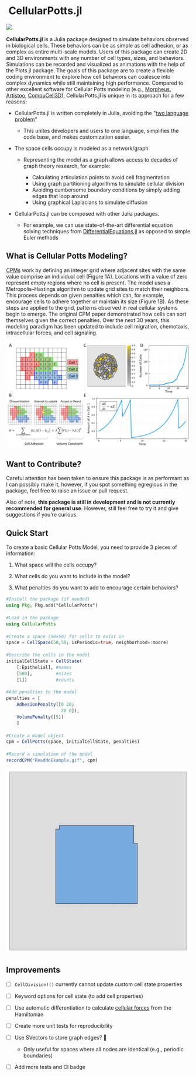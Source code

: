# <img title="CellularPotts.jl" src="docs/src/assets/logo.svg" alt="" width="50"> CellularPotts.jl

[docs-img]: https://img.shields.io/badge/docs-dev-blue.svg
[docs-url]: https://robertgregg.github.io/CellularPotts.jl/dev/

[![][docs-img]][docs-url]

**CellularPotts.jl** is a Julia package designed to simulate behaviors observed in biological cells. These behaviors can be as simple as cell adhesion, or as complex as entire multi-scale models. Users of this package can create 2D and 3D environments with any number of cell types, sizes, and behaviors. Simulations can be recorded and visualized as animations with the help of the Plots.jl package. The goals of this package are to create a flexible coding environment to explore how cell behaviors can coalesce into complex dynamics while still maintaining high performance. Compared to other excellent software for Cellular Potts modeling (e.g., [Morpheus](https://morpheus.gitlab.io/), [Artistoo](https://artistoo.net/), [CompuCell3D](https://compucell3d.org/)), CellularPotts.jl is unique in its approach for a few reasons:

- CellularPotts.jl is written completely in Julia, avoiding the "[two language problem](https://www.nature.com/articles/d41586-019-02310-3)"
  
  - This unites developers and users to one language, simplifies the code base, and makes customization easier.

- The space cells occupy is modeled as a network/graph
  
  - Representing the model as a graph allows access to decades of graph theory research, for example:
    
    - Calculating articulation points to avoid cell fragmentation
    - Using graph partitioning algorithms to simulate cellular division
    - Avoiding cumbersome boundary conditions by simply adding edges that loop around
    - Using graphical Laplacians to simulate diffusion

- CellularPotts.jl can be composed with other Julia packages.
  
  - For example, we can use state-of-the-art differential equation solving techniques from [DifferentialEquations.jl](https://diffeq.sciml.ai/stable/) as opposed to simple Euler methods

## What is Cellular Potts Modeling?

[CPMs](https://en.wikipedia.org/wiki/Cellular_Potts_model) work by defining an integer grid where adjacent sites with the same value comprise an individual cell (Figure 1A). Locations with a value of zero represent empty regions where no cell is present. The model uses a Metropolis–Hastings algorithm to update grid sites to match their neighbors. This process depends on given penalties which can, for example, encourage cells to adhere together or maintain its size (Figure 1B). As these steps are applied to the grid, patterns observed in real cellular systems begin to emerge. The original CPM paper demonstrated how cells can sort themselves given the correct penalties. Over the next 30 years, this modeling paradigm has been updated to include cell migration,  chemotaxis, intracellular forces, and cell signaling.

<img title="ReadMeOverview" src="docs/src/assets/CPMOverview.png">

## Want to Contribute?

Careful attention has been taken to ensure this package is as performant as I can possibly make it, however, if you spot something egregious in the package, feel free to raise an issue or pull request.

Also of note, **this package is still in development and is not currently recommended for general use**. However, still feel free to try it and give suggestions if you're curious. 

## Quick Start

To create a basic Cellular Potts Model, you need to provide 3 pieces of information:

1. What space will the cells occupy?

2. What cells do you want to include in the model?

3. What penalties do you want to add to encourage certain behaviors?

```julia
#Install the package (if needed)
using Pkg; Pkg.add("CellularPotts")

#Load in the package
using CellularPotts

#Create a space (50×50) for cells to exist in
space = CellSpace(50,50; isPeriodic=true, neighborhood=:moore)

#Describe the cells in the model
initialCellState = CellState(
    [:Epithelial], #names
    [500],         #sizes
    [1])           #counts

#Add penalties to the model
penalties = [
    AdhesionPenalty([0 20;
                     20 0]),
    VolumePenalty([5])
    ]

#Create a model object
cpm = CellPotts(space, initialCellState, penalties)

#Record a simulation of the model
recordCPM("ReadMeExample.gif", cpm)
```

<img title="ReadMeEaxmple" src="https://github.com/RobertGregg/CellularPotts.jl/blob/master/docs/src/ExampleGallery/HelloWorld/HelloWorld.gif?raw=true">

## Improvements

- [ ] `CellDivision!()` currently cannot update custom cell state properties

- [ ] Keyword options for cell state (to add cell properties)

- [ ] Use automatic differentiation to calculate [cellular forces](https://journals.plos.org/ploscompbiol/article?id=10.1371/journal.pcbi.1007459) from the Hamiltonian

- [ ] Create more unit tests for reproducibility

- [ ] Use SVectors to store graph edges? 🤔
  - Only useful for spaces where all nodes are identical (e.g., periodic boundaries)
- [ ] Add more tests and CI badge
